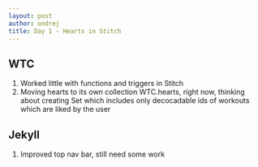 ```yaml
---
layout: post
author: ondrej
title: Day 1 - Hearts in Stitch
---
```

## WTC
1. Worked little with functions and triggers in Stitch
2. Moving hearts to its own collection WTC.hearts, right now, thinking about creating Set which includes only decocadable ids of workouts which are liked by the user

## Jekyll
1. Improved top nav bar, still need some work